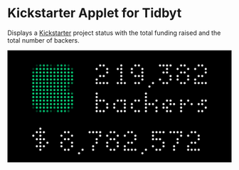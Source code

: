 # Kickstarter Applet for Tidbyt

Displays a [Kickstarter](https://www.kickstarter.com) project status with the
total funding raised and the total number of backers.

![Kickstarter Applet for Tidbyt](screenshot.png)
